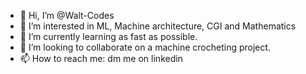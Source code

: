 - 👋 Hi, I’m @Walt-Codes
- 👀 I’m interested in ML, Machine architecture, CGI and Mathematics
- 🌱 I’m currently learning as fast as possible.
- 💞️ I’m looking to collaborate on a machine crocheting project.  
- 📫 How to reach me: dm me on linkedin

<!---
Walt-Codes/Walt-Codes is a ✨ special ✨ repository because its `README.md` (this file) appears on your GitHub profile.
You can click the Preview link to take a look at your changes.
--->
